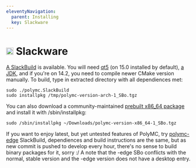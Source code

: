 ```yaml
---
eleventyNavigation:
  parent: Installing
  key: Slackware
--- 
```

# <img src="https://upload.wikimedia.org/wikipedia/commons/thumb/3/34/Slackware_logo.svg/256px-Slackware_logo.svg.png" height="20" /> Slackware

[A SlackBuild](https://codeberg.org/glowiak/SlackBuilds/src/branch/master/repository/polymc.md) is available. You will need [qt5](http://slackbuilds.org/repository/14.2/libraries/qt5/) (on 15.0 installed by default), [a JDK](https://codeberg.org/glowiak/SlackBuilds/src/branch/master/repository/adoptium-jdk8.md), and if you're on 14.2, you need to compile newer CMake version manually. To build, type in extracted directory with all dependiences met:

    sudo ./polymc.SlackBuild
    sudo installpkg /tmp/polymc-version-arch-1_SBo.tgz

You can also download a community-maintained [prebuilt x86_64 package](http://glowiak.github.io/file/polymc-latest-slackware) and install it with /sbin/installpkg:

    sudo /sbin/installpkg ~/Downloads/polymc-version-x86_64-1_SBo.tgz

If you want to enjoy latest, but yet untested features of PolyMC, try [polymc-edge](https://codeberg.org/glowiak/SlackBuilds/src/branch/master/repository/polymc-edge.md) SlackBuild, dependiences and build instructions are the same, but as new commit is pushed to develop every hour, there's no sense to build binary packages for it, sorry :/ A note that the -edge SBo conflicts with the normal, stable version and the -edge version does not have a desktop entry.

